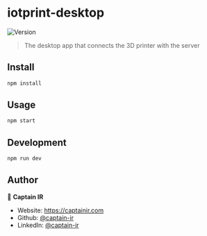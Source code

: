 # iotprint-desktop

<p>
  <img alt="Version" src="https://img.shields.io/badge/version-1.0.0-blue.svg?cacheSeconds=2592000" />
</p>

> The desktop app that connects the 3D printer with the server

## Install

```sh
npm install
```

## Usage

```sh
npm start
```

## Development

```sh
npm run dev
```

## Author

👤 **Captain IR**

- Website: https://captainir.com
- Github: [@captain-ir](https://github.com/captain-ir)
- LinkedIn: [@captain-ir](https://linkedin.com/in/captain-ir)
